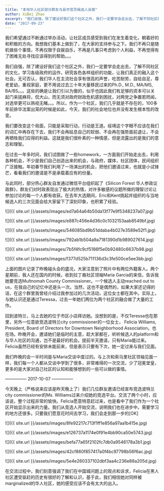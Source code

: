 ```yaml
---
title: "本地华人社区部分群友与县市官员候选人会面"
author: XiBei Zhao
excerpt: "我们自强，除了建设好我们这个社区之外，我们一定要学会走出去，了解不同社区的文化，学习各级政府的运作，研究各色各样组织的功能，让我们真正的融入这个社会。无可否认，我们华人在主流社会享有很高的声誉，吃苦耐劳，自给自足，尊老爱幼，重视家庭，更不用说过去三十年大量新移民过来。这些的确是让我们引以为傲的，但是，作为一个社区，我们几乎就是不存在的，100多年前排华法案出笼的时候是如此，今天，我们的社会地位也并没有发生根本性的改变。"
date: "2017-09-23"
---
```


我们希望通过不断通过举办活动，让社区成员感受到我们在发生着变化，朝着好的和积极的方向。我想我们基本上做到了，在大家的支持参与之下。我们不再只是随机做些个事情，不再仅限于自娱自乐，不再是凡事只考虑到个人利益，不再觉得有了困难无处寻找应该得到的帮助。。。

我们自强，除了建设好我们这个社区之外，我们一定要学会走出去，了解不同社区的文化，学习各级政府的运作，研究各色各样组织的功能，让我们真正的融入这个社会。无可否认，我们华人在主流社会享有很高的声誉，吃苦耐劳，自给自足，尊老爱幼，重视家庭，更不用说过去三十年大量移民过来的Ph.D., M.D., MA/MS, BA/BS。。。这些的确是让我们引以为傲的，似乎也因此我们有足够的资本可以关起门来搓麻将，侃大山，而无须对政府财政危机感到困扰，对两党之争置若罔闻，对选举更可以熟视无睹。。。所以，作为一个社区，我们几乎就是不存在的，100多年前排华法案出笼的时候是如此，今天，我们的社会地位也并没有发生根本性的改变。

我们要改变这个局面，只能是采取行动，行动是王道。绥靖这个字眼不应该在我们的词汇中再存在下去，我们不会再姑息自己的软弱、不会再在强势面前退让，不会再牺牲我们应得的利益。这就是我们很朴素的一种情感，但是流露出的是我们的意志和理智。

在过去一年多时间，我们试图做了一些homework，一方面我们开始走出去，利用各种机会，不少是我们自己创造出来的机会，与政府，媒体，社区团体，民间组织广泛接触。年初春节我们利用了一场演出的机会，把他们邀请过来，也就是小试锋芒，看看我们的邀请是不是承载着应有的份量。

与此同时，部分热心群友自发通过微信平台组织起了《Silicon Forest 华人参政议政群》，群友们对时政表现出了极大的热情，对许多敏感的议题所做的理智讨论让参加讨论的每一个人都有收获。在去年大选期间，Eric和Kent挑起并组织的与当地候选人的三次见面会给大家留下了深刻印象，也积累了经验。

![]({{ site.url }}/assets/images/ed7a64a64b50da13f77e9f5348237a07.jpg)

![]({{ site.url }}/assets/images/e887c456e4d36c0c1032153aab8549bf.jpg)

![]({{ site.url }}/assets/images/546085bd9b51ddaba4b027e3589e52f1.jpg)

![]({{ site.url }}/assets/images/792ab1b504a9a7181390d1b989027614.jpg)

![]({{ site.url }}/assets/images/7b5f4fc9cf5186f5e0b92480c6637b98.jpg)

![]({{ site.url }}/assets/images/f377d525b711136d3c3fe500ce5ee3bb.jpg)

上面的图片记录了昨晚碰头会的盛况，大家注意到了照片中有两位外籍客人。两个星期前，我人还在国内的时候，收到拉丁裔社区领袖Maria Garcia的来信，告诉我她要竞选Multnomah County Commissioner。一个候选人主动reached out to us，在我自己的记忆中还是头一次。当然，这也不是偶然的，如果大家还记得的话，在这个群里我曾经介绍过我参加过的几次活动，这位女士都在其中。实际上，与她认识还是通过Teressa，过去一年她们两位为两个社区的融合做了大量的工作。

回到波特兰，马上去她的位于市区小店拜访她。没想到的是，不仅Teressa也在那里，另外一位意欲竞选波特兰city commissioner的一位女士， Felicia Williams, President, Board of Directors for Downtown Neighborhood Association，也在场。昨晚开会，邀请她们是临时的主意，趁大家都在，听听候选人的platform和与华人社区的沟通，岂不是最好的机会。提前半天邀请，只有Maria能过来。Felicia虽然已经有安排未能前来，但是表示只要有下次，她一定过来与我们见面。

我们昨晚的会一半时间是与Maria交谈中度过的。与上次和索马里社区领袖见面一样，我们每一个人都从交谈中学到了很多，非常难得的一次交流，少了冠冕堂皇，更多的是大家对自己社区的认知和能够想到的一些可以做的事情。

—————  2017-10-07  —————

今天晚上（严格说来应该是昨天晚上了）我们几位群友邀请已经宣布竞选波特兰city commissioner的Ms. Williams过来介绍她的竞选平台。交流了两个小时，应该说，整个过程非常的愉快。Felicia愿意特意赶过来，也是看中了我们作为一个社区开始显示出来的力量。我们从竞选人开始交流，说明我们也在进步中。需要学习的地方还很多。只要我们愿意花时间去学习，我们会走到那一步的[OK]

![]({{ site.url }}/assets/images/8fe92217c713f1ff1e856a97aa1b415e.jpg)

![]({{ site.url }}/assets/images/e126737a1174e0f91e4bb90ca50e5743.jpg)

![]({{ site.url }}/assets/images/befa77a65f2102fc7db0a9546178a3b1.jpg)

![]({{ site.url }}/assets/images/42cf860f857417a0f4bc97798b56f6ac.jpg)

![]({{ site.url }}/assets/images/5e4e260337102dbf3aa4c236e88a205d.jpg)

在交流过程中，我们刻意强调了我们在中国城问题上的观点和诉求，Felicia在黑人社区遭受驱赶的历史有很好的了解和认识，基于此，我们相信她对同样被marginalized的华人社区，她的感受应该不会有太大的出入。
